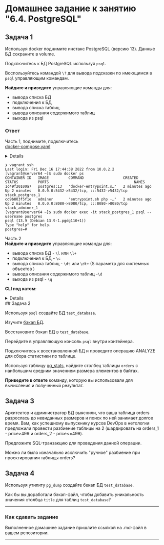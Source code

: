 # Домашнее задание к занятию "6.4. PostgreSQL"

## Задача 1

Используя docker поднимите инстанс PostgreSQL (версию 13). Данные БД сохраните в volume.

Подключитесь к БД PostgreSQL используя `psql`.

Воспользуйтесь командой `\?` для вывода подсказки по имеющимся в `psql` управляющим командам.

**Найдите и приведите** управляющие команды для:
- вывода списка БД
- подключения к БД
- вывода списка таблиц
- вывода описания содержимого таблиц
- выхода из psql

### Ответ
Часть 1, поднимите, подключитесь\
[docker-compose.yaml](vm/ansible/stack/docker-compose.yaml)
<details>
В каталоге [vm](vm) реализован следующий вариант:
- поднимаем виртуалку на bento/centos-7
- деплоим туда docker+compose
- на поднятой подсистеме уже играем в PostgreSQL + pgadmin согласно ТЗ<br>
</details>

```shell
❯ vagrant ssh
Last login: Fri Dec 16 17:44:38 2022 from 10.0.2.2
[vagrant@server64 ~]$ sudo docker ps
CONTAINER ID   IMAGE         COMMAND                  CREATED         STATUS         PORTS                                       NAMES
1c49f20100a7   postgres:13   "docker-entrypoint.s…"   2 minutes ago   Up 2 minutes   0.0.0.0:5432->5432/tcp, :::5432->5432/tcp   stack_postgres_1
cd9b803f5f1e   adminer       "entrypoint.sh php -…"   2 minutes ago   Up 2 minutes   0.0.0.0:8080->8080/tcp, :::8080->8080/tcp   stack_adminer_1
[vagrant@server64 ~]$ sudo docker exec -it stack_postgres_1 psql --username postgres
psql (13.9 (Debian 13.9-1.pgdg110+1))
Type "help" for help.
postgres=# 
```
Часть 2\
**Найдите и приведите** управляющие команды для:
- вывода списка БД - `\l` или `\l+`
- подключения к БД - `\с`
- вывода списка таблиц - `\dt` или `\dt+` (S параметр для системных объектов )
- вывода описания содержимого таблиц -`\d`
- выхода из psql - `\q` 

**CLI под катом:**
<details>

```shell
postgres=# \l
                                 List of databases
   Name    |  Owner   | Encoding |  Collate   |   Ctype    |   Access privileges   
-----------+----------+----------+------------+------------+-----------------------
 postgres  | postgres | UTF8     | en_US.utf8 | en_US.utf8 | 
 template0 | postgres | UTF8     | en_US.utf8 | en_US.utf8 | =c/postgres          +
           |          |          |            |            | postgres=CTc/postgres
 template1 | postgres | UTF8     | en_US.utf8 | en_US.utf8 | =c/postgres          +
           |          |          |            |            | postgres=CTc/postgres
(3 rows)
postgres=# \c postgres 
You are now connected to database "postgres" as user "postgres".
postgres=# \dt
Did not find any relations.
postgres=# \dt+
Did not find any relations.
postgres=# \dtS
                    List of relations
   Schema   |          Name           | Type  |  Owner   
------------+-------------------------+-------+----------
 pg_catalog | pg_aggregate            | table | postgres
 pg_catalog | pg_am                   | table | postgres
---
 pg_catalog | pg_user_mapping         | table | postgres
(62 rows)
postgres=# \dtS pg_type 
            List of relations
   Schema   |  Name   | Type  |  Owner   
------------+---------+-------+----------
 pg_catalog | pg_type | table | postgres
(1 row)
postgres=# \dtS+ pg_type 
                              List of relations
   Schema   |  Name   | Type  |  Owner   | Persistence |  Size  | Description 
------------+---------+-------+----------+-------------+--------+-------------
 pg_catalog | pg_type | table | postgres | permanent   | 120 kB | 
(1 row)
\d pg_database
               Table "pg_catalog.pg_database"
    Column     |   Type    | Collation | Nullable | Default 
---------------+-----------+-----------+----------+---------
 oid           | oid       |           | not null | 
 datname       | name      |           | not null | 
 datdba        | oid       |           | not null | 
 encoding      | integer   |           | not null | 
 datcollate    | name      |           | not null | 
 datctype      | name      |           | not null | 
 datistemplate | boolean   |           | not null | 
 datallowconn  | boolean   |           | not null | 
 datconnlimit  | integer   |           | not null | 
 datlastsysoid | oid       |           | not null | 
 datfrozenxid  | xid       |           | not null | 
 datminmxid    | xid       |           | not null | 
 dattablespace | oid       |           | not null | 
 datacl        | aclitem[] |           |          | 
Indexes:
    "pg_database_datname_index" UNIQUE, btree (datname), tablespace "pg_global"
    "pg_database_oid_index" UNIQUE, btree (oid), tablespace "pg_global"
Tablespace: "pg_global"

postgres=# \q
[vagrant@server64 ~]$ 
```
</details>
## Задача 2

Используя `psql` создайте БД `test_database`.

Изучите [бэкап БД](https://github.com/netology-code/virt-homeworks/tree/virt-11/06-db-04-postgresql/test_data).

Восстановите бэкап БД в `test_database`.

Перейдите в управляющую консоль `psql` внутри контейнера.

Подключитесь к восстановленной БД и проведите операцию ANALYZE для сбора статистики по таблице.

Используя таблицу [pg_stats](https://postgrespro.ru/docs/postgresql/12/view-pg-stats), найдите столбец таблицы `orders` 
с наибольшим средним значением размера элементов в байтах.

**Приведите в ответе** команду, которую вы использовали для вычисления и полученный результат.

## Задача 3

Архитектор и администратор БД выяснили, что ваша таблица orders разрослась до невиданных размеров и
поиск по ней занимает долгое время. Вам, как успешному выпускнику курсов DevOps в нетологии предложили
провести разбиение таблицы на 2 (шардировать на orders_1 - price>499 и orders_2 - price<=499).

Предложите SQL-транзакцию для проведения данной операции.

Можно ли было изначально исключить "ручное" разбиение при проектировании таблицы orders?

## Задача 4

Используя утилиту `pg_dump` создайте бекап БД `test_database`.

Как бы вы доработали бэкап-файл, чтобы добавить уникальность значения столбца `title` для таблиц `test_database`?

---

### Как cдавать задание

Выполненное домашнее задание пришлите ссылкой на .md-файл в вашем репозитории.

---
